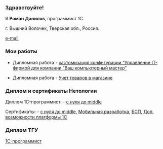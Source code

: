 ### Здравствуйте!

Я <b>Роман Данилов</b>, программист 1С.

г. Вышний Волочек, Тверская обл., Россия.

[e-mail](mailto:danroman@yandex.ru)

### Мои работы
- Дипломная работа - [кастомизация конфигурации “Управление IT-фирмой для компании ”Ваш компьютерный мастер”](https://github.com/danroman-github/diplom)

- Дипломная работа - [Учет товаров в магазине](https://github.com/danroman-github/danroman-github/blob/main/product%20accounting.dt)

### Диплом и сертификаты Нетологии
Диплом 1C-программист: - [с нуля до middle](https://github.com/danroman-github/danroman-github/blob/main/diplom%20TGU.png)

Сертификаты: - [с нуля до middle](https://github.com/danroman-github/danroman-github/blob/main/middle.pdf),
[Мобильная разработка](https://github.com/danroman-github/danroman-github/blob/main/Mobile%20development.pdf),
[БСП](https://github.com/danroman-github/danroman-github/blob/main/BSP.pdf),
[Доп. возможности платформы 1С](https://github.com/danroman-github/danroman-github/blob/main/Add.features%201C.pdf) 

### Диплом ТГУ
[1C-программист](https://github.com/danroman-github/danroman-github/blob/main/diplom%20TGU.png)
